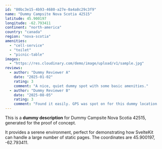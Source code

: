 ```yaml
---
id: "80bc3e15-4b93-4680-a27e-0a4a8c29c3f9"
name: "Dummy Campsite Nova Scotia 42515"
latitude: 45.900197
longitude: -62.793411
continent: "north-america"
country: "canada"
region: "nova-scotia"
amenities:
  - "cell-service"
  - "toilet"
  - "picnic-table"
images:
  - "https://res.cloudinary.com/demo/image/upload/v1/sample.jpg"
reviews:
  - author: "Dummy Reviewer A"
    date: "2025-01-02"
    rating: 3
    comment: "A nice, quiet dummy spot with some basic amenities."
  - author: "Dummy Reviewer B"
    date: "2025-08-05"
    rating: 3
    comment: "Found it easily. GPS was spot on for this dummy location."
---
```


This is a **dummy description** for Dummy Campsite Nova Scotia 42515, generated for the proof of concept.

It provides a serene environment, perfect for demonstrating how SvelteKit can handle a large number of static pages. The coordinates are 45.900197, -62.793411.
